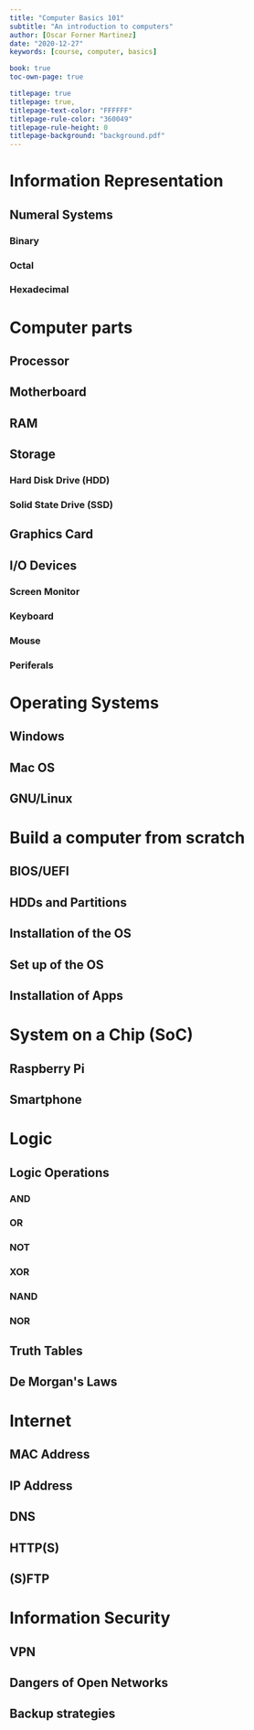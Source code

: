 ```yaml
---
title: "Computer Basics 101"
subtitle: "An introduction to computers"
author: [Oscar Forner Martinez]
date: "2020-12-27"
keywords: [course, computer, basics]

book: true
toc-own-page: true

titlepage: true
titlepage: true,
titlepage-text-color: "FFFFFF"
titlepage-rule-color: "360049"
titlepage-rule-height: 0
titlepage-background: "background.pdf"
---
```


# Information Representation

## Numeral Systems

### Binary

### Octal

### Hexadecimal

# Computer parts

## Processor

## Motherboard

## RAM

## Storage

### Hard Disk Drive (HDD)

### Solid State Drive (SSD)

## Graphics Card

## I/O Devices

### Screen Monitor

### Keyboard

### Mouse

### Periferals

# Operating Systems

## Windows

## Mac OS

## GNU/Linux

# Build a computer from scratch 

## BIOS/UEFI

## HDDs and Partitions

## Installation of the OS

## Set up of the OS

## Installation of Apps

# System on a Chip (SoC)

## Raspberry Pi

## Smartphone

# Logic

## Logic Operations

### AND

### OR

### NOT

### XOR

### NAND

### NOR

## Truth Tables

## De Morgan's Laws


# Internet

## MAC Address

## IP Address

## DNS

## HTTP(S)

## (S)FTP

# Information Security

## VPN

## Dangers of Open Networks

## Backup strategies
